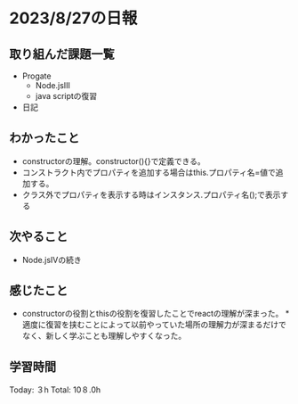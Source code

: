 # 2023/8/27の日報
## 取り組んだ課題一覧
* Progate
   * Node.jsⅢ
   * java scriptの復習
* 日記 
## わかったこと
* constructorの理解。constructor(){}で定義できる。
* コンストラクト内でプロパティを追加する場合はthis.プロパティ名=値で追加する。
* クラス外でプロパティを表示する時はインスタンス.プロパティ名();で表示する
## 次やること
* Node.jsⅣの続き
## 感じたこと
* constructorの役割とthisの役割を復習したことでreactの理解が深まった。
*　 適度に復習を挟むことによって以前やっていた場所の理解力が深まるだけでなく、新しく学ぶことも理解しやすくなった。
## 学習時間
Today: ３h
Total: 10８.0h
